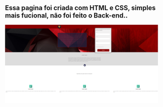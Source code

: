 
## Essa pagina foi criada com HTML e CSS, simples mais fucional, não foi feito o Back-end..

![Landing Page](https://github.com/valdenioferreira/landingpage/blob/master/landingpage.PNG)
